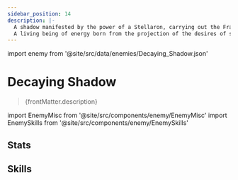 ```yaml
---
sidebar_position: 14
description: |-
  A shadow manifested by the power of a Stellaron, carrying out the Fragmentum's unceasing will to expand.
  A living being of energy born from the projection of the desires of sentient lifeforms into the Fragmentum, akin to a pearl created from a single grain of sand. However, the desire that drove it has long since been twisted and distorted.
---
```


import enemy from '@site/src/data/enemies/Decaying_Shadow.json'

# Decaying Shadow
<blockquote>{frontMatter.description}</blockquote>

import EnemyMisc from '@site/src/components/enemy/EnemyMisc'
import EnemySkills from '@site/src/components/enemy/EnemySkills'

## Stats

<EnemyMisc enemy={enemy} variant={0} />

## Skills

<EnemySkills enemy={enemy} variant={0} />
